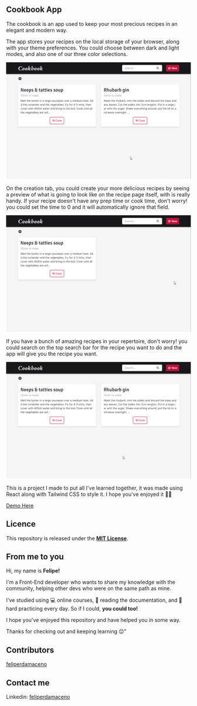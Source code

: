 ## Cookbook App

The cookbook is an app used to keep your most precious recipes in an elegant and modern way.

The app stores your recipes on the local storage of your browser, along with your theme preferences. You could choose between dark and light modes, and also one of our three color selections.

![page-showcase](app-showcase/app-showcase-1.gif)

On the creation tab, you could create your more delicious recipes by seeing a preview of what is going to look like on the recipe page itself, with is really handy. If your recipe doesn't have any prep time or cook time, don't worry! you could set the time to 0 and it will automatically ignore that field.

![page-showcase](app-showcase/app-showcase-2.gif)

If you have a bunch of amazing recipes in your repertoire, don't worry! you could search on the top search bar for the recipe you want to do and the app will give you the recipe you want.

![page-showcase](app-showcase/app-showcase-3.gif)

This is a project I made to put all I've learned together, it was made using React along with Tailwind CSS to style it. I hope you've enjoyed it ✌🏻

[Demo Here](https://feliperdamaceno.github.io/pixel-art-editor)

## Licence

This repository is released under the [**MIT License**](LICENSE).

## From me to you

Hi, my name is **Felipe!**

I'm a Front-End developer who wants to share my knowledge with the community, helping other devs who were on the same path as mine.

I've studied using 💻 online courses, 📄 reading the documentation, and 💪 hard practicing every day. So if I could, **you could too!**

I hope you've enjoyed this repository and have helped you in some way.

Thanks for checking out and keeping learning 😉"

## Contributors

[feliperdamaceno](https://github.com/feliperdamaceno/)

## Contact me

Linkedin: [feliperdamaceno](https://www.linkedin.com/in/feliperdamaceno/)
